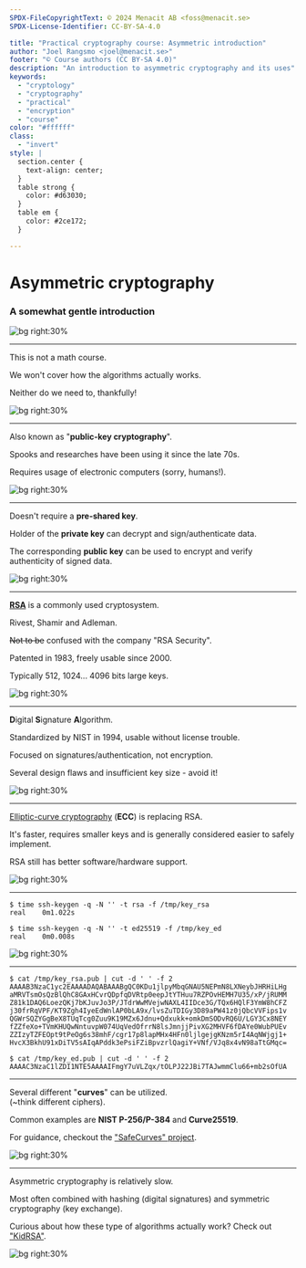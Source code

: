 ```yaml
---
SPDX-FileCopyrightText: © 2024 Menacit AB <foss@menacit.se>
SPDX-License-Identifier: CC-BY-SA-4.0

title: "Practical cryptography course: Asymmetric introduction"
author: "Joel Rangsmo <joel@menacit.se>"
footer: "© Course authors (CC BY-SA 4.0)"
description: "An introduction to asymmetric cryptography and its uses"
keywords:
  - "cryptology"
  - "cryptography"
  - "practical"
  - "encryption"
  - "course"
color: "#ffffff"
class:
  - "invert"
style: |
  section.center {
    text-align: center;
  }
  table strong {
    color: #d63030;
  }
  table em {
    color: #2ce172;
  }

---
```

<!-- _footer: "%ATTRIBUTION_PREFIX% RoboticSpider (CC BY 4.0)" -->
# Asymmetric cryptography
### A somewhat gentle introduction

![bg right:30%](images/19-robot.jpg)

---
<!-- _footer: "%ATTRIBUTION_PREFIX% RoboticSpider (CC BY 4.0)" -->
This is not a math course.  

We won't cover how the
algorithms actually works.  

Neither do we need to, thankfully!

![bg right:30%](images/19-robot.jpg)

---
<!-- _footer: "%ATTRIBUTION_PREFIX% Greg Lloy (CC BY 2.0)" -->
Also known as "**public-key cryptography**".  
  
Spooks and researches have been
using it since the late 70s.  
  
Requires usage of electronic computers
(sorry, humans!).

![bg right:30%](images/19-computer.jpg)

---
<!-- _footer: "%ATTRIBUTION_PREFIX% Greg Lloy (CC BY 2.0)" -->
Doesn't require a **pre-shared key**.  
  
Holder of the **private key** can decrypt and sign/authenticate data.  
  
The corresponding **public key** can be used to encrypt and verify authenticity of signed data.  

![bg right:30%](images/19-computer.jpg)

---
<!-- _footer: "%ATTRIBUTION_PREFIX% Greg Lloy (CC BY 2.0)" -->
[**RSA**](https://en.wikipedia.org/wiki/RSA_(cryptosystem)) is a
commonly used cryptosystem.  

Rivest, Shamir and Adleman.  
  
~~Not to be~~ confused with
the company "RSA Security".

Patented in 1983,
freely usable since 2000.
  
Typically 512, 1024... 4096 bits large keys.

![bg right:30%](images/19-computer.jpg)

---
<!-- _footer: "%ATTRIBUTION_PREFIX% Greg Lloy (CC BY 2.0)" -->
**D**igital **S**ignature **A**lgorithm.  

Standardized by NIST in 1994,
usable without license trouble.  

Focused on signatures/authentication,
not encryption.  

Several design flaws and
insufficient key size - avoid it!

![bg right:30%](images/19-computer.jpg)

---
<!-- _footer: "%ATTRIBUTION_PREFIX% Steve Jurvetson (CC BY 2.0)" -->
[Elliptic-curve cryptography](https://en.wikipedia.org/wiki/Elliptic-curve_cryptography) (**ECC**)
is replacing RSA.  
  
It's faster, requires smaller keys and
is generally considered easier
to safely implement.  
  
RSA still has better
software/hardware support.

![bg right:30%](images/19-arch.jpg)

---
<!-- _footer: "%ATTRIBUTION_PREFIX% Steve Jurvetson (CC BY 2.0)" -->
```
$ time ssh-keygen -q -N '' -t rsa -f /tmp/key_rsa
real	0m1.022s

$ time ssh-keygen -q -N '' -t ed25519 -f /tmp/key_ed
real	0m0.008s
```

![bg right:30%](images/19-arch.jpg)

---
```
$ cat /tmp/key_rsa.pub | cut -d ' ' -f 2 
AAAAB3NzaC1yc2EAAAADAQABAAABgQC0KDu1jlpyMbqGNAU5NEPmN8LXNeybJHRHiLHg
aMRVTsmOsQzBlQhC8GAxHCvrQDpfqDVRtp0eepJtYTHuu7RZPOvHEMH7U35/xP/jRUMM
Z81k1DAQ6LoezQKj7bKJuvJo3P/JTdrWwMVejwNAXL4IIDce3G/TQx6HQlF3YmW8hCFZ
j30frRqVPF/KT9Zgh4IyeEdWnlAP0bLA9x/lvsZuTDIGy3D89aPW41z0jQbcVVFips1v
QGWrSQZYGgBeX8TUqTcg0Zuu9K19MZx6Jdnu+Qdxukk+omkDmSODvRQ6U/LGY3Cx8NEY
fZZfeXo+TVmKHUQwNntuvpW074UqVedOfrrN8lsJmnjjPivXG2MHVF6fDAYe0WubPUEv
ZZIzyTZFEOpt9tPeOg6s38mhF/cgr17p8lapMHx4HFn0ljlgejgKNzm5rI4AqNWjgj1+
HvcX3BkhU91xDiTV5sAIqAPddk3ePsiFZiBpvzrlQagiY+VNf/VJq8x4vN98aTtGMqc=

$ cat /tmp/key_ed.pub | cut -d ' ' -f 2 
AAAAC3NzaC1lZDI1NTE5AAAAIFmgY7uVLZqx/tOLPJ22JBi7TAJwmmClu66+mb2sOfUA
```

---
<!-- _footer: "%ATTRIBUTION_PREFIX% Steve Jurvetson (CC BY 2.0)" -->
Several different "**curves**" can be utilized.  
(\~think different ciphers).  
  
Common examples are
**NIST P-256/P-384** and
**Curve25519**.  
  
For guidance, checkout the ["SafeCurves" project](https://safecurves.cr.yp.to/).

![bg right:30%](images/19-arch.jpg)

---
<!-- _footer: "%ATTRIBUTION_PREFIX% RoboticSpider (CC BY 4.0)" -->
Asymmetric cryptography
is relatively slow.  
  
Most often combined with
hashing (digital signatures) and
symmetric cryptography (key exchange).  

Curious about how these type of
algorithms actually work?
Check out ["KidRSA"](https://macs4200.org/chapters/11/1/kidrsa.html).

![bg right:30%](images/19-robot.jpg)
